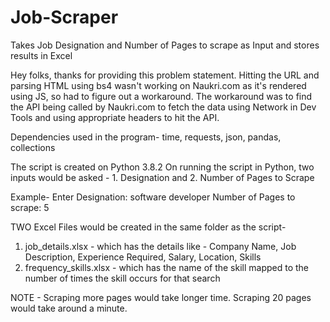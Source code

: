 # Job-Scraper
Takes Job Designation and Number of Pages to scrape as Input and stores results in Excel

Hey folks, thanks for providing this problem statement.
Hitting the URL and parsing HTML using bs4 wasn't working on Naukri.com as it's rendered using JS, so had to figure out a workaround.
The workaround was to find the API being called by Naukri.com to fetch the data using Network in Dev Tools and using appropriate headers to hit the API.

Dependencies used in the program-
time, requests, json, pandas, collections

The script is created on Python 3.8.2
On running the script in Python, two inputs would be asked - 1. Designation and 2. Number of Pages to Scrape

Example-
Enter Designation: software developer
Number of Pages to scrape: 5

TWO Excel Files would be created in the same folder as the script-
1. job_details.xlsx - which has the details like - Company Name, Job Description, Experience Required, Salary, Location, Skills
2. frequency_skills.xlsx - which has the name of the skill mapped to the number of times the skill occurs for that search

NOTE - Scraping more pages would take longer time. Scraping 20 pages would take around a minute.
